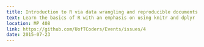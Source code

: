 ```yaml
---
title: Introduction to R via data wrangling and reproducible documents
text: Learn the basics of R with an emphasis on using knitr and dplyr
location: MP 408
link: https://github.com/UofTCoders/Events/issues/4
date: 2015-07-23
---
```

